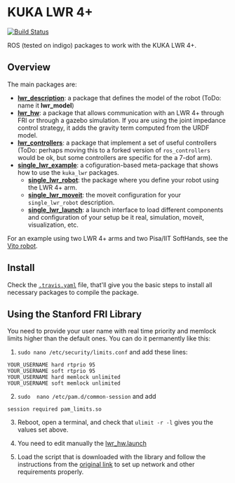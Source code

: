 # KUKA LWR 4+

[![Build Status](https://api.travis-ci.org/CentroEPiaggio/kuka-lwr.svg)](https://travis-ci.org/CentroEPiaggio/kuka-lwr)

ROS (tested on indigo) packages to work with the KUKA LWR 4+.

## Overview
The main packages are:
- [__lwr_description__](https://github.com/CentroEPiaggio/kuka-lwr/tree/master/lwr_description): a package that defines the model of the robot (ToDo: name it __lwr_model__)
- [__lwr_hw__](https://github.com/CentroEPiaggio/kuka-lwr/tree/master/lwr_hw): a package that allows communication with an LWR 4+ through FRI or through a gazebo simulation. If you are using the joint impedance control strategy, it adds the gravity term computed from the URDF model.
- [__lwr_controllers__](https://github.com/CentroEPiaggio/kuka-lwr/tree/master/lwr_controllers): a package that implement a set of useful controllers (ToDo: perhaps moving this to a forked version of `ros_controllers` would be ok, but some controllers are specific for the a 7-dof arm).
- [__single_lwr_example__](https://github.com/CentroEPiaggio/kuka-lwr/tree/master/single_lwr_example): a cofiguration-based meta-package that shows how to use the `kuka_lwr` packages.
	- [__single_lwr_robot__](https://github.com/CentroEPiaggio/kuka-lwr/tree/master/single_lwr_example/single_lwr_robot): the package where you define your robot using the LWR 4+ arm.
	- [__single_lwr_moveit__](https://github.com/CentroEPiaggio/kuka-lwr/tree/master/single_lwr_example/single_lwr_moveit): the moveit configuration for your `single_lwr_robot` description.
	- [__single_lwr_launch__](https://github.com/CentroEPiaggio/kuka-lwr/tree/master/single_lwr_example/single_lwr_launch): a launch interface to load different components and configuration of your setup be it real, simulation, moveit, visualization, etc.

For an example using two LWR 4+ arms and two Pisa/IIT SoftHands, see the [Vito robot](https://github.com/CentroEPiaggio/vito-robot).

## Install

Check the [`.travis.yaml`](https://github.com/CentroEPiaggio/kuka-lwr/blob/master/.travis.yml) file, that'll give you the basic steps to install all necessary packages to compile the package.

## Using the Stanford FRI Library

You need to provide your user name with real time priority and memlock limits higher than the default ones. You can do it permanently like this:

1. `sudo nano /etc/security/limits.conf` and add these lines:
```
YOUR_USERNAME hard rtprio 95
YOUR_USERNAME soft rtprio 95
YOUR_USERNAME hard memlock unlimited
YOUR_USERNAME soft memlock unlimited
```
2. `sudo  nano /etc/pam.d/common-session` and add
```
session required pam_limits.so
```
3. Reboot, open a terminal, and check that `ulimit -r -l` gives you the values set above.

4. You need to edit manually the [lwr_hw.launch](lwr_hw/launch/lwr_hw.launch)

5. Load the script that is downloaded with the library and follow the instructions from the [original link](http://cs.stanford.edu/people/tkr/fri/html/) to set up network and other requirements properly.